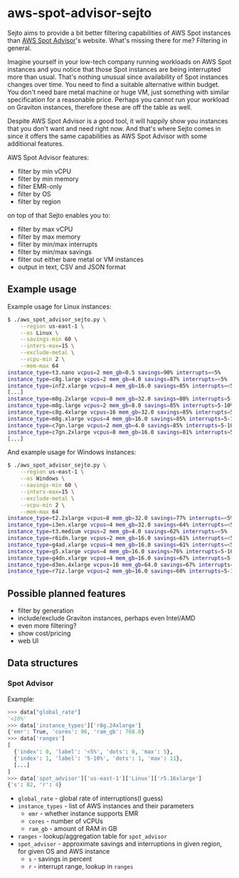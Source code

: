 # aws-spot-advisor-sejto

Sejto aims to provide a bit better filtering capabilities of AWS Spot instances
than [AWS Spot Advisor]'s website. What's missing there for me? Filtering in
general.

Imagine yourself in your low-tech company running workloads on AWS Spot
instances and you notice that those Spot instances are being interrupted more
than usual. That's nothing unusual since availability of Spot instances changes
over time. You need to find a suitable alternative within budget. You don't need
bare metal machine or huge VM, just something with similar specification for a
reasonable price. Perhaps you cannot run your workload on Graviton instances,
therefore these are off the table as well.

Despite AWS Spot Advisor is a good tool, it will happily show you instances that
you don't want and need right now. And that's where Sejto comes in since it
offers the same capabilities as AWS Spot Advisor with some additional features.

AWS Spot Advisor features:

* filter by min vCPU
* filter by min memory
* filter EMR-only
* filter by OS
* filter by region

on top of that Sejto enables you to:

* filter by max vCPU
* filter by max memory
* filter by min/max interrupts
* filter by min/max savings
* filter out either bare metal or VM instances
* output in text, CSV and JSON format

## Example usage

Example usage for Linux instances:

```Bash
$ ./aws_spot_advisor_sejto.py \
    --region us-east-1 \
    --os Linux \
    --savings-min 60 \
    --inters-max=15 \
    --exclude-metal \
    --vcpu-min 2 \
    --mem-max 64
instance_type=t3.nano vcpus=2 mem_gb=0.5 savings=90% interrupts=<5%
instance_type=c8g.large vcpus=2 mem_gb=4.0 savings=87% interrupts=<5%
instance_type=inf2.xlarge vcpus=4 mem_gb=16.0 savings=85% interrupts=<5%
[...]
instance_type=m8g.2xlarge vcpus=8 mem_gb=32.0 savings=88% interrupts=5-10%
instance_type=m8g.large vcpus=2 mem_gb=8.0 savings=85% interrupts=5-10%
instance_type=c8g.4xlarge vcpus=16 mem_gb=32.0 savings=85% interrupts=5-10%
instance_type=m8g.xlarge vcpus=4 mem_gb=16.0 savings=85% interrupts=5-10%
instance_type=c7gn.large vcpus=2 mem_gb=4.0 savings=85% interrupts=5-10%
instance_type=c7gn.2xlarge vcpus=8 mem_gb=16.0 savings=81% interrupts=5-10%
[...]
```

And example usage for Windows instances:

```Bash
$ ./aws_spot_advisor_sejto.py \
    --region us-east-1 \
    --os Windows \
    --savings-min 60 \
    --inters-max=15 \
    --exclude-metal \
    --vcpu-min 2 \
    --mem-max 64
instance_type=t2.2xlarge vcpus=8 mem_gb=32.0 savings=77% interrupts=<5%
instance_type=i3en.xlarge vcpus=4 mem_gb=32.0 savings=64% interrupts=<5%
instance_type=t3.medium vcpus=2 mem_gb=4.0 savings=62% interrupts=<5%
instance_type=r6idn.large vcpus=2 mem_gb=16.0 savings=61% interrupts=<5%
instance_type=g4ad.xlarge vcpus=4 mem_gb=16.0 savings=61% interrupts=<5%
instance_type=g5.xlarge vcpus=4 mem_gb=16.0 savings=76% interrupts=5-10%
instance_type=g4dn.xlarge vcpus=4 mem_gb=16.0 savings=67% interrupts=5-10%
instance_type=d3en.4xlarge vcpus=16 mem_gb=64.0 savings=67% interrupts=5-10%
instance_type=r7iz.large vcpus=2 mem_gb=16.0 savings=60% interrupts=5-10%
```

## Possible planned features

* filter by generation
* include/exclude Graviton instances, perhaps even Intel/AMD
* even more filtering?
* show cost/pricing
* web UI

## Data structures

### Spot Advisor

Example:

```Python
>>> data["global_rate"]
'<10%'
>>> data['instance_types']['r8g.24xlarge']
{'emr': True, 'cores': 96, 'ram_gb': 768.0}
>>> data['ranges']
[
  {'index': 0, 'label': '<5%', 'dots': 0, 'max': 5},
  {'index': 1, 'label': '5-10%', 'dots': 1, 'max': 11},
  [...]
]
>>> data['spot_advisor']['us-east-1']['Linux']['r5.16xlarge']
{'s': 82, 'r': 4}
```

* `global_rate` - global rate of interruptions(I guess)
* `instance_types` - list of AWS instances and their parameters
  * `emr` - whether instance supports EMR
  * `cores` - number of vCPUs
  * `ram_gb` - amount of RAM in GB
* `ranges` - lookup/aggregation table for `spot_advisor`
* `spot_advisor` - approximate savings and interruptions in given region, for
  given OS and AWS instance
  * `s` - savings in percent
  * `r` - interrupt range, lookup in `ranges`


[AWS Spot Advisor]: https://aws.amazon.com/ec2/spot/instance-advisor/

